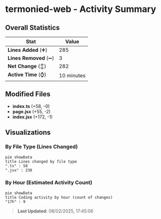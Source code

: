 # termonied-web - Activity Summary 

## Overall Statistics

| Stat                   | Value                                                             |
| ---------------------- | ----------------------------------------------------------------- |
| **Lines Added** (➕)   | 285                                          |
| **Lines Removed** (➖) | 3                                        |
| **Net Change** (↕)    | 282                |
| **Active Time** (⌚)   | 10 minutes |


## Modified Files
- **index.ts** (+58, -0)
- **page.jsx** (+55, -2)
- **index.jsx** (+172, -1)

## Visualizations

### By File Type (Lines Changed)

```mermaid
pie showData
title Lines changed by file type
".ts" : 58
".jsx" : 230
```

### By Hour (Estimated Activity Count)

```mermaid
pie showData
title Coding activity by hour (count of changes)
"17h" : 9
```


> **Last Updated:** 08/02/2025, 17:45:06